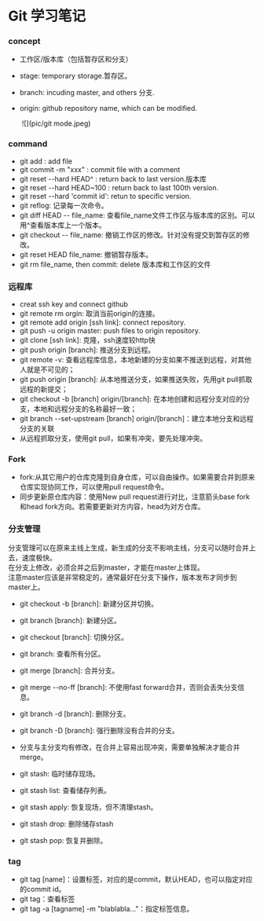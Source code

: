 # Git 学习笔记

### concept

- 工作区/版本库（包括暂存区和分支）

- stage: temporary storage.暂存区。

- branch: incuding master, and others 分支.

- origin: github repository name, which can be modified.

  ​			![](pic/git mode.jpeg)

### command

- git add : add file
- git commit -m "xxx" : commit file with a comment
- git reset --hard HEAD^ : return back to last version.版本库
- git reset --hard HEAD~100 : return back to last 100th version.
- git reset --hard 'commit id': retun to specific version. 
- git reflog: 记录每一次命令。
- git diff HEAD -- file_name: 查看file_name文件工作区与版本库的区别。可以用^查看版本库上一个版本。
- git checkout -- file_name: 撤销工作区的修改。针对没有提交到暂存区的修改。
- git reset HEAD file_name: 撤销暂存版本。
- git rm file_name, then commit: delete 版本库和工作区的文件

### 远程库
- creat ssh key and connect github
- git remote rm orgin: 取消当前origin的连接。
- git remote add origin [ssh link]: connect repository.
- git push -u origin master: push files to origin repository.
- git clone [ssh link]: 克隆，ssh速度较http快
- git push origin [branch]: 推送分支到远程。
- git remote -v: 查看远程库信息，本地新建的分支如果不推送到远程，对其他人就是不可见的；
- git push origin [branch]: 从本地推送分支，如果推送失败，先用git pull抓取远程的新提交；
- git checkout -b [branch] origin/[branch]: 在本地创建和远程分支对应的分支，本地和远程分支的名称最好一致；
- git branch --set-upstream [branch] origin/[branch]：建立本地分支和远程分支的关联
- 从远程抓取分支，使用git pull，如果有冲突，要先处理冲突。

### Fork
- fork:从其它用户的仓库克隆到自身仓库，可以自由操作。如果需要合并到原来仓库实现协同工作，可以使用pull request命令。
- 同步更新原仓库内容：使用New pull request进行对比，注意箭头base fork和head fork方向。若需要更新对方内容，head为对方仓库。


### 分支管理
分支管理可以在原来主线上生成，新生成的分支不影响主线，分支可以随时合并上去，速度极快。  
在分支上修改，必须合并之后到master，才能在master上体现。  
注意master应该是非常稳定的，通常最好在分支下操作，版本发布才同步到master上。
- git checkout -b [branch]: 新建分区并切换。
- git branch [branch]: 新建分区。
- git checkout [branch]: 切换分区。
- git branch: 查看所有分区。
- git merge [branch]: 合并分支。
- git merge --no-ff [branch]: 不使用fast forward合并，否则会丢失分支信息。
- git branch -d [branch]: 删除分支。
- git branch -D [branch]: 强行删除没有合并的分支。
- 分支与主分支均有修改，在合并上容易出现冲突，需要单独解决才能合并merge。

- git stash: 临时储存现场。
- git stash list: 查看储存列表。
- git stash apply: 恢复现场，但不清理stash。
- git stash drop: 删除储存stash 
- git stash pop: 恢复并删除。

### tag
- git tag [name]：设置标签，对应的是commit，默认HEAD，也可以指定对应的commit id。
- git tag：查看标签
- git tag -a [tagname] -m "blablabla..."：指定标签信息。
